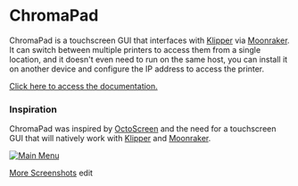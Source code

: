 # ChromaPad

ChromaPad is a touchscreen GUI that interfaces with [Klipper](https://github.com/kevinOConnor/klipper) via [Moonraker](https://github.com/arksine/moonraker). It can switch between multiple printers to access them from a single location, and it doesn't even need to run on the same host, you can install it on another device and configure the IP address to access the printer.

[Click here to access the documentation.](https://ChromaPad.readthedocs.io/en/latest/)

### Inspiration
ChromaPad was inspired by [OctoScreen](https://github.com/Z-Bolt/OctoScreen/) and the need for a touchscreen GUI that
will natively work with [Klipper](https://github.com/kevinOConnor/klipper) and [Moonraker](https://github.com/arksine/moonraker).

[![Main Menu](docs/img/panels/main_panel.png)](https://ChromaPad.readthedocs.io/en/latest/Panels/)

[More Screenshots](https://ChromaPad.readthedocs.io/en/latest/Panels/)
edit